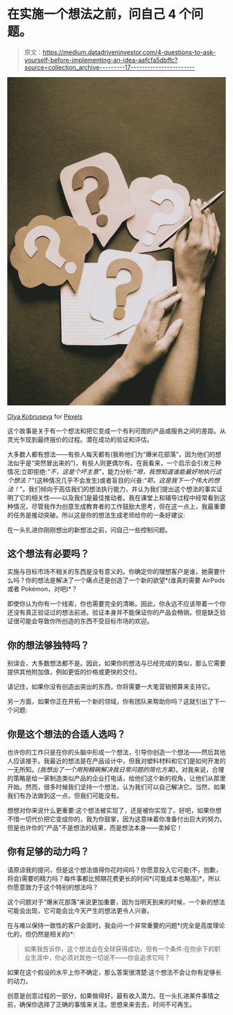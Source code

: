 # 在实施一个想法之前，问自己 4 个问题。

> 原文：<https://medium.datadriveninvestor.com/4-questions-to-ask-yourself-before-implementing-an-idea-aafcfa5dbffc?source=collection_archive---------17----------------------->

![](img/45bfd8d12be551a920b0e2891480e944.png)

[Olya Kobruseva](https://www.pexels.com/sv-se/@olyakobruseva?utm_content=attributionCopyText&utm_medium=referral&utm_source=pexels) for [Pexels](https://www.pexels.com/sv-se/foto/person-hand-skylt-anteckningsbok-5428833/?utm_content=attributionCopyText&utm_medium=referral&utm_source=pexels)

这个故事是关于有一个想法和把它变成一个有利可图的产品或服务之间的差距。从灵光乍现到最终报价的过程。潜在成功的验证和评估。

大多数人都有想法——有些人每天都有(我称他们为“爆米花部落”，因为他们的想法似乎是“突然冒出来的”)，有些人则更偶尔有。在我看来，一个启示会引发三种情况:立即拒绝:*“不，这是个坏主意”*，能力分析:*“嗯，我想知道谁能最好地执行这个想法？”*(这种情况几乎不会发生)或者盲目的兴奋:*“耶，这是我下一个伟大的想法！”*。我们倾向于高估我们的想法执行能力，并认为我们提出这个想法的事实证明了它的相关性——以及我们是最佳推动者。我在课堂上和辅导过程中经常看到这种情况，尽管我作为创意生成教育者的工作鼓励大思考，但在这一点上，我最重要的任务是推动突破。所以这是你的想法生成老师给你的一条好建议:

在一头扎进你刚刚想出的新想法之前，问自己一些控制问题。

## 这个想法有必要吗？

实施与目标市场不相关的东西是没有意义的。你确定你的理想客户是谁，她需要什么吗？你的想法是解决了一个痛点还是创造了一个新的欲望*(谁真的需要 AirPods 或者 Pokémon，对吧)*？

即使你认为你有一个线索，你也需要完全的清晰。因此，你永远不应该带着一个你还没有真正验证过的想法前进。验证本身并不能保证你的产品会畅销，但是缺乏验证很可能会导致你所创造的东西不受目标市场的欢迎。

## 你的想法够独特吗？

别误会，大多数想法都不是。因此，如果你的想法与已经完成的类似，那么它需要提供其他附加值，例如更低的价格或更快的交付。

请记住，如果你没有创造出突出的东西，你将需要一大笔营销预算来支持它。

另一方面，如果你正在开拓一个新的领域，你有团队来帮助你吗？这就引出了下一个问题:

## 你是这个想法的合适人选吗？

也许你的工作只是在你的头脑中形成一个想法，引导你创造一个想法——然后其他人应该接手。我最近的想法是在产品设计中，但我对塑料材料和它们是如何开发的一无所知。*(我想出了一个用狗粮碗解决我日常问题的简化方案)*。对我来说，合理的策略是给一家制造类似产品的企业打电话，给他们这个新的视角，让他们从那里开始。然而，很多时候我们坚持一个想法，认为我们可以自己解决它。当然，如果我们有办法做到这一点，但我们可能没有。

想想对你来说什么更重要:这个想法被实现了，还是被你实现了。好吧，如果你想不惜一切代价把它变成你的，我为你鼓掌，因为这意味着你准备付出巨大的努力。但是也许你的“产品”不是想法的结果，而是想法本身——卖掉它！

## 你有足够的动力吗？

请原谅我的提问，但是这个想法值得你花时间吗？你愿意投入它可能(不，抱歉，将会)需要的精力吗？每件事都比预期花费更长的时间*(可能成本也略高)*，所以你愿意致力于这个特别的想法吗？

这个问题对于“爆米花部落”来说更加重要，因为当明天到来的时候，一个新的想法可能会出现，它可能会比今天产生的想法更令人兴奋。

在与难以保持一致性的客户会面时，我会问一个非常重要的问题*(完全是高度理论化的，但仍然是相关的)*:

> 如果我告诉你，这个想法会在全球获得成功，但有一个条件:在你余下的职业生涯中，你必须对其他一切说不——你会追求它吗？

如果在这个假设的水平上你不确定，那么答案很清楚:这个想法不会让你有足够长的动力。

创意是创意过程的一部分，如果做得好，最有收入潜力。在一头扎进某件事情之前，确保你选择了正确的事情来关注。思想来来去去，时间不可再生。